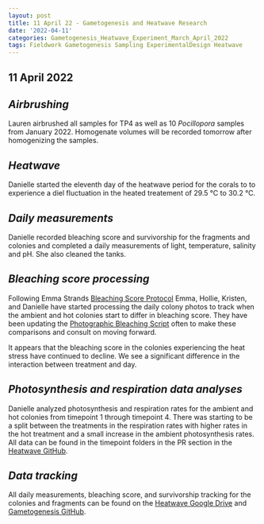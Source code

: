 ```yaml
---
layout: post
title: 11 April 22 - Gametogenesis and Heatwave Research
date: '2022-04-11'
categories: Gametogenesis_Heatwave_Experiment_March_April_2022
tags: Fieldwork Gametogenesis Sampling ExperimentalDesign Heatwave
---
```


## 11 April 2022

## *Airbrushing*
Lauren airbrushed all samples for TP4 as well as 10 *Pocillopora* samples from January 2022. Homogenate volumes will be recorded tomorrow after homogenizing the samples.

## *Heatwave*
Danielle started the eleventh day of the heatwave period for the corals to to experience a diel fluctuation in the heated treatement of 29.5 °C to 30.2 °C.

## *Daily measurements*
Danielle recorded bleaching score and survivorship for the fragments and colonies and completed a daily measurements of light, temperature, salinity and pH. She also cleaned the tanks.

## *Bleaching score processing*
Following Emma Strands [Bleaching Score Protocol](https://github.com/emmastrand/EmmaStrand_Notebook/blob/master/_posts/2019-10-28-ImageJ-Analysis-Protocols.md#-bleaching_score) Emma, Hollie, Kristen, and Danielle have started processing the daily colony photos to track when the ambient and hot colonies start to differ in bleaching score. They have been updating the [Photographic Bleaching Script](https://github.com/daniellembecker/Gametogenesis/blob/main/RAnalysis/scripts/Photographic_Bleaching.pdf) often to make these comparisons and consult on moving forward. 

It appears that the bleaching score in the colonies experiencing the heat stress have continued to decline. We see a significant difference in the interaction between treatment and day.

## *Photosynthesis and respiration data analyses*
Danielle analyzed photosynthesis and respiration rates for the ambient and hot colonies from timepoint 1 through timepoint 4. There was starting to be a split between the treatments in the respiration rates with higher rates in the hot treatment and a small increase in the ambient photosynthesis rates. All data can be found in the timepoint folders in the PR section in the [Heatwave GitHub](https://github.com/daniellembecker/Gametogenesis/tree/main/heatwave/timeseries).

## *Data tracking*
All daily measurements, bleaching score, and survivorship tracking for the colonies and fragments can be found on the [Heatwave Google Drive](https://drive.google.com/drive/u/0/folders/1f0I4fi72gqcFtxoOj08j3n1DRL2GLVKw) and [Gametogenesis GitHub](https://github.com/daniellembecker/Gametogenesis).

